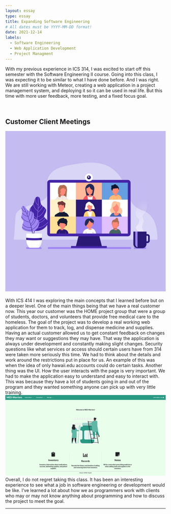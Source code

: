 ```yaml
---
layout: essay
type: essay
title: Expanding Software Engineering
# All dates must be YYYY-MM-DD format!
date: 2021-12-14
labels:
  - Software Engineering
  - Web Application Development
  - Project Managment
---
```

With my previous experience in ICS 314, I was excited to start off this semester with the Software Engineering II course. Going into this class, I was expecting it to be similar to what I have done before. And I was right. We are still working with Meteor, creating a web application in a project management system, and deploying it so it can be used in real life. But this time with more user feedback, more testing, and a fixed focus goal.

<br>

## Customer Client Meetings

<img class="ui center floated image" src="../images/meeting.jpeg">
<br><br>
 With ICS 414 I was exploring the main concepts that I learned before but on a deeper level. One of the main things being that we have a real customer now. This year our customer was the HOME project group that were a group of students, doctors, and volunteers that provide free medical care to the homeless. The goal of the project was to develop a real working web application for them to track, log, and dispense medicine and supplies. Having an actual customer allowed us to get constant feedback on changes they may want or suggestions they may have. That way the application is always under development and constantly making slight changes. Security questions like what services or access should certain users have from 314 were taken more seriously this time. We had to think about the details and work around the restrictions put in place for us. An example of this was when the idea of only hawaii.edu accounts could do certain tasks. Another thing was the UI. How the user interacts with the page is very important. We had to make the application easy to understand and easy to interact with. This was because they have a lot of students going in and out of the program and they wanted something anyone can pick up with very little training. 
 
<img class="ui center floated image" src="../images/medwarriors.png">
Overall, I do not regret taking this class. It has been an interesting experience to see what a job in software engineering or development would be like. I’ve learned a lot about how we as programmers work with clients who may or may not know anything about programming and how to discuss the project to meet the goal. 


<hr>

<br><br>
<br><br>

